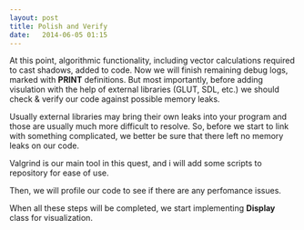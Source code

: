 ```yaml
---
layout: post
title: Polish and Verify
date:   2014-06-05 01:15
---
```

At this point, algorithmic functionality, including vector calculations required to cast shadows, added to code. Now we will finish remaining debug logs, marked with **PRINT** definitions. But most importantly, before adding visulation with the help of external libraries (GLUT, SDL, etc.) we should check & verify our code against possible memory leaks.

Usually external libraries may bring their own leaks into your program and those are usually much more difficult to resolve. So, before we start to link with something complicated, we better be sure that there left no memory leaks on our code.

Valgrind is our main tool in this quest, and i will add some scripts to repository for ease of use.

Then, we will profile our code to see if there are any perfomance issues.

When all these steps will be completed, we start implementing **Display** class for visualization.
